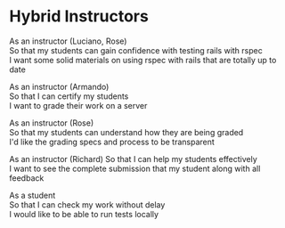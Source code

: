 Hybrid Instructors
========


As an instructor (Luciano, Rose)  
So that my students can gain confidence with testing rails with rspec  
I want some solid materials on using rspec with rails that are totally up to date

As an instructor (Armando)  
So that I can certify my students   
I want to grade their work on a server

As an instructor (Rose)  
So that my students can understand how they are being graded  
I'd like the grading specs and process to be transparent  

As an instructor (Richard)
So that I can help my students effectively  
I want to see the complete submission that my student along with all feedback

As a student  
So that I can check my work without delay  
I would like to be able to run tests locally  


